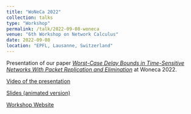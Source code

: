 ```yaml
---
title: "WoNeCa 2022"
collection: talks
type: "Workshop"
permalink: /talk/2022-09-08-woneca
venue: "6th Workshop on Network Calculus"
date: 2022-09-08
location: "EPFL, Lausanne, Switzerland"
---
```


Presentation of our paper [*Worst-Case Delay Bounds in Time-Sensitive Networks With Packet Replication and Elimination*](/publication/2022-06-22-worst-case-delay-bounds-packet-replication-elimination) at Woneca 2022.

[Video of the presentation](https://www.youtube.com/watch?v=f-bq87hEdg0&list=PLGrWRLGd9yS_nezfKdxK1x-e3yNt1krwj&index=3)

[Slides (animated version)](/files/2022-09-08-woneca-slides.pdf)

[Workshop Website](https://2022.woneca.org/)